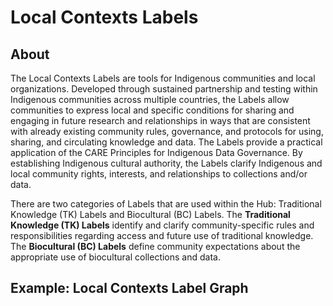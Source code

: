 # Local Contexts Labels

## About
The Local Contexts Labels are tools for Indigenous communities and local organizations. Developed through sustained partnership and testing within Indigenous communities across multiple countries, the Labels allow communities to express local and specific conditions for sharing and engaging in future research and relationships in ways that are consistent with already existing community rules, governance, and protocols for using, sharing, and circulating knowledge and data. The Labels provide a practical application of the CARE Principles for Indigenous Data Governance. By establishing Indigenous cultural authority, the Labels clarify Indigenous and local community rights, interests, and relationships to collections and/or data.

There are two categories of Labels that are used within the Hub: Traditional Knowledge (TK) Labels and Biocultural (BC) Labels. The **Traditional Knowledge (TK) Labels** identify and clarify community-specific rules and responsibilities regarding access and future use of traditional knowledge. The **Biocultural (BC) Labels** define community expectations about the appropriate use of biocultural collections and data.

## Example: Local Contexts Label Graph
